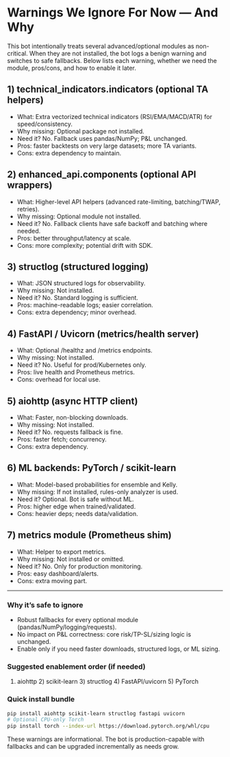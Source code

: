 # Warnings We Ignore For Now — And Why

This bot intentionally treats several advanced/optional modules as non-critical. When they are not installed, the bot logs a benign warning and switches to safe fallbacks. Below lists each warning, whether we need the module, pros/cons, and how to enable it later.

## 1) technical_indicators.indicators (optional TA helpers)
- What: Extra vectorized technical indicators (RSI/EMA/MACD/ATR) for speed/consistency.
- Why missing: Optional package not installed.
- Need it? No. Fallback uses pandas/NumPy; P&L unchanged.
- Pros: faster backtests on very large datasets; more TA variants.
- Cons: extra dependency to maintain.

## 2) enhanced_api.components (optional API wrappers)
- What: Higher-level API helpers (advanced rate-limiting, batching/TWAP, retries).
- Why missing: Optional module not installed.
- Need it? No. Fallback clients have safe backoff and batching where needed.
- Pros: better throughput/latency at scale.
- Cons: more complexity; potential drift with SDK.

## 3) structlog (structured logging)
- What: JSON structured logs for observability.
- Why missing: Not installed.
- Need it? No. Standard logging is sufficient.
- Pros: machine-readable logs; easier correlation.
- Cons: extra dependency; minor overhead.

## 4) FastAPI / Uvicorn (metrics/health server)
- What: Optional /healthz and /metrics endpoints.
- Why missing: Not installed.
- Need it? No. Useful for prod/Kubernetes only.
- Pros: live health and Prometheus metrics.
- Cons: overhead for local use.

## 5) aiohttp (async HTTP client)
- What: Faster, non-blocking downloads.
- Why missing: Not installed.
- Need it? No. requests fallback is fine.
- Pros: faster fetch; concurrency.
- Cons: extra dependency.

## 6) ML backends: PyTorch / scikit-learn
- What: Model-based probabilities for ensemble and Kelly.
- Why missing: If not installed, rules-only analyzer is used.
- Need it? Optional. Bot is safe without ML.
- Pros: higher edge when trained/validated.
- Cons: heavier deps; needs data/validation.

## 7) metrics module (Prometheus shim)
- What: Helper to export metrics.
- Why missing: Not installed or omitted.
- Need it? No. Only for production monitoring.
- Pros: easy dashboard/alerts.
- Cons: extra moving part.

---

### Why it’s safe to ignore
- Robust fallbacks for every optional module (pandas/NumPy/logging/requests).
- No impact on P&L correctness: core risk/TP-SL/sizing logic is unchanged.
- Enable only if you need faster downloads, structured logs, or ML sizing.

### Suggested enablement order (if needed)
1) aiohttp  2) scikit-learn  3) structlog  4) FastAPI/uvicorn  5) PyTorch

### Quick install bundle
```bash
pip install aiohttp scikit-learn structlog fastapi uvicorn
# Optional CPU-only Torch
pip install torch --index-url https://download.pytorch.org/whl/cpu
```

These warnings are informational. The bot is production-capable with fallbacks and can be upgraded incrementally as needs grow.
